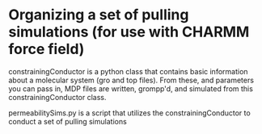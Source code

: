 # Organizing a set of pulling simulations (for use with CHARMM force field)  

constrainingConductor is a python class that contains basic information about a molecular system (gro and top files). From these, and parameters you can pass in, MDP files are written, grompp'd, and simulated from this constrainingConductor class.

permeabilitySims.py is a script that utilizes the constrainingConductor to conduct a set of pulling simulations
